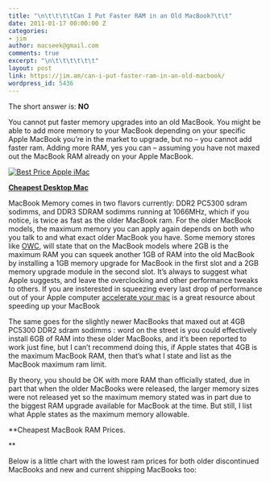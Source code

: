 ```yaml
---
title: "\n\t\t\t\tCan I Put Faster RAM in an Old MacBook?\t\t"
date: 2011-01-17 00:00:00 Z
categories:
- jim
author: macseek@gmail.com
comments: true
excerpt: "\n\t\t\t\t\t\t"
layout: post
link: https://jim.am/can-i-put-faster-ram-in-an-old-macbook/
wordpress_id: 5436
---
```


The short answer is: **NO**




You cannot put faster memory upgrades into an old MacBook. You might be able to add more memory to your MacBook depending on your specific Apple MacBook you’re in the market to upgrade, but no – you cannot add faster ram. Adding more RAM, yes you can – assuming you have not maxed out the MacBook RAM already on your Apple MacBook.




[![Best Price Apple iMac](http://www.jim.am/wp-content/uploads/2011/03/Screen-shot-2011-03-22-at-4.10.30-PM1.png)](http://www.amazon.com/gp/product/B002QQ8IO6/ref=as_li_ss_tl?ie=UTF8&tag=ramseeker-20&linkCode=as2&camp=1789&creative=390957&creativeASIN=B002QQ8IO6)




**[Cheapest Desktop Mac](http://www.amazon.com/gp/product/B002QQ8IO6/ref=as_li_ss_tl?ie=UTF8&tag=ramseeker-20&linkCode=as2&camp=1789&creative=390957&creativeASIN=B002QQ8IO6)**




MacBook Memory comes in two flavors currently: DDR2 PC5300 sdram sodimms, and DDR3 SDRAM sodimms running at 1066MHz, which if you notice, is twice as fast as the older MacBook ram. For the older MacBook models, the maximum memory you can apply again depends on both who you talk to and what exact older MacBook you have. Some memory stores like [OWC](http://www.jim.am/OWC), will state that on the MacBook models where 2GB is the maximum RAM you can squeek another 1GB of RAM into the old MacBook by installing a 1GB memory upgrade for MacBook in the first slot and a 2GB memory upgrade module in the second slot. It’s always to suggest what Apple suggests, and leave the overclocking and other performance tweaks to others. If you are insterested in squeezing every last drop of performance out of your Apple computer [accelerate your mac](http://www.xlr8yourmac.com) is a great resource about speeding up your MacBook




The same goes for the slightly newer MacBooks that maxed out at 4GB PC5300 DDR2 sdram sodimms : word on the street is you could effectively install 6GB of RAM into these older MacBooks, and it’s been reported to work just fine, but I can’t recommend doing this, if Apple states that 4GB is the maximum MacBook RAM, then that’s what I state and list as the MacBook maximum ram limit.




By theory, you should be OK with more RAM than officially stated, due in part that when the older MacBooks were released, the larger memory sizes were not released yet so the maximum memory stated was in part due to the biggest RAM upgrade available for MacBook at the time. But still, I list what Apple states as the maximum memory allowable.




**Cheapest MacBook RAM Prices.




**




Below is a little chart with the lowest ram prices for both older discontinued MacBooks and new and current shipping MacBooks too:


		
